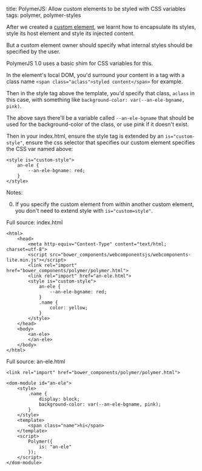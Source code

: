 title: PolymerJS: Allow custom elements to be styled with CSS variables
tags: polymer, polymer-styles

After we created a [custom element](http://blog.denevell.org/polymer-simple-template-binding.html), we learnt how to encapsulate its styles, style its host element and style its injected content.

But a custom element owner should specify what internal styles should be specified by the user.

PolymerJS 1.0 uses a basic shim for CSS variables for this.

In the element's local DOM, you'd surround your content in a tag with a class name ```<span class="aclass">styled content</span>``` for example.

Then in the style tag above the template, you'd specify that class, ```aclass``` in this case, with something like ```background-color: var(--an-ele-bgname, pink)```.

The above says there'll be a variable called ```--an-ele-bgname``` that should be used for the background-color of the class, or use pink if it doesn't exist.

Then in your index.html, ensure the style tag is extended by an ```is="custom-style"```, ensure the css selector that specifies our custom element specifies the CSS var named above:

    <style is="custom-style">
        an-ele {
            --an-ele-bgname: red;
        }
    </style>

Notes:

0. If you specify the custom element from within another custom element, you don't need to extend style with ```is="custom=style"```.

Full source: index.html

    <html>
        <head>
            <meta http-equiv="Content-Type" content="text/html; charset=utf-8">
            <script src="bower_components/webcomponentsjs/webcomponents-lite.min.js"></script>
            <link rel="import" href="bower_components/polymer/polymer.html">
            <link rel="import" href="an-ele.html">
            <style is="custom-style">
                an-ele {
                    --an-ele-bgname: red;
                }
                .name {
                    color: yellow;
                }
            </style>
        </head>
        <body>
            <an-ele>
            </an-ele>
        </body>
    </html>

Full source: an-ele.html

    <link rel="import" href="bower_components/polymer/polymer.html">
    
    <dom-module id="an-ele">
        <style>
            .name {
                display: block;
                background-color: var(--an-ele-bgname, pink);
            }
        </style>
        <template>
            <span class="name">hi</span>
        </template>
        <script>
            Polymer({
                is: "an-ele"
            });
        </script>
    </dom-module>
